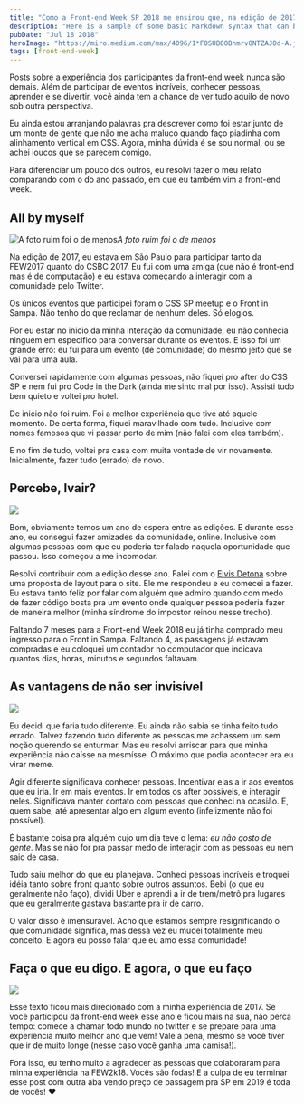 ```yaml
---
title: "Como a Front-end Week SP 2018 me ensinou que, na edição de 2017, eu fiz tudo errado"
description: "Here is a sample of some basic Markdown syntax that can be used when writing Markdown content in Astro."
pubDate: "Jul 18 2018"
heroImage: "https://miro.medium.com/max/4096/1*F0SUBO0Bhmrv8NTZAJOd-A.jpeg"
tags: [front-end-week]
---
```


Posts sobre a experiência dos participantes da front-end week nunca são demais. Além de participar de eventos incríveis, conhecer pessoas, aprender e se divertir, você ainda tem a chance de ver tudo aquilo de novo sob outra perspectiva.

Eu ainda estou arranjando palavras pra descrever como foi estar junto de um monte de gente que não me acha maluco quando faço piadinha com alinhamento vertical em CSS. Agora, minha dúvida é se sou normal, ou se achei loucos que se parecem comigo.

Para diferenciar um pouco dos outros, eu resolvi fazer o meu relato comparando com o do ano passado, em que eu também vim a front-end week.

## All by myself

![A foto ruim foi o de menos](https://cdn-images-1.medium.com/max/2000/1*S1E1OfzMbdzad14tEVfkAA.jpeg)_A foto ruim foi o de menos_

Na edição de 2017, eu estava em São Paulo para participar tanto da FEW2017 quanto do CSBC 2017. Eu fui com uma amiga (que não é front-end mas é de computação) e eu estava começando a interagir com a comunidade pelo Twitter.

Os únicos eventos que participei foram o CSS SP meetup e o Front in Sampa. Não tenho do que reclamar de nenhum deles. Só elogios.

Por eu estar no inicio da minha interação da comunidade, eu não conhecia ninguém em especifico para conversar durante os eventos. E isso foi um grande erro: eu fui para um evento (de comunidade) do mesmo jeito que se vai para uma aula.

Conversei rapidamente com algumas pessoas, não fiquei pro after do CSS SP e nem fui pro Code in the Dark (ainda me sinto mal por isso). Assisti tudo bem quieto e voltei pro hotel.

De inicio não foi ruim. Foi a melhor experiência que tive até aquele momento. De certa forma, fiquei maravilhado com tudo. Inclusive com nomes famosos que vi passar perto de mim (não falei com eles também).

E no fim de tudo, voltei pra casa com muita vontade de vir novamente. Inicialmente, fazer tudo (errado) de novo.

## Percebe, Ivair?

![](https://cdn-images-1.medium.com/max/2400/1*ThhB5IBRAGoCpRgmNDaguw.jpeg)

Bom, obviamente temos um ano de espera entre as edições. E durante esse ano, eu consegui fazer amizades da comunidade, online. Inclusive com algumas pessoas com que eu poderia ter falado naquela oportunidade que passou. Isso começou a me incomodar.

Resolvi contribuir com a edição desse ano. Falei com o [Elvis Detona](undefined) sobre uma proposta de layout para o site. Ele me respondeu e eu comecei a fazer. Eu estava tanto feliz por falar com alguém que admiro quando com medo de fazer código bosta pra um evento onde qualquer pessoa poderia fazer de maneira melhor (minha síndrome do impostor reinou nesse trecho).

Faltando 7 meses para a Front-end Week 2018 eu já tinha comprado meu ingresso para o Front in Sampa. Faltando 4, as passagens já estavam compradas e eu coloquei um contador no computador que indicava quantos dias, horas, minutos e segundos faltavam.

## As vantagens de não ser invisível

![](https://cdn-images-1.medium.com/max/2400/1*ZAbALTexV0EllcmdqClBEw.jpeg)

Eu decidi que faria tudo diferente. Eu ainda não sabia se tinha feito tudo errado. Talvez fazendo tudo diferente as pessoas me achassem um sem noção querendo se enturmar. Mas eu resolvi arriscar para que minha experiência não caísse na mesmísse. O máximo que podia acontecer era eu virar meme.

Agir diferente significava conhecer pessoas. Incentivar elas a ir aos eventos que eu iria. Ir em mais eventos. Ir em todos os after possiveis, e interagir neles. Significava manter contato com pessoas que conheci na ocasião. E, quem sabe, até apresentar algo em algum evento (infelizmente não foi possível).

É bastante coisa pra alguém cujo um dia teve o lema: _eu não gosto de gente_. Mas se não for pra passar medo de interagir com as pessoas eu nem saio de casa.

Tudo saiu melhor do que eu planejava. Conheci pessoas incríveis e troquei idéia tanto sobre front quanto sobre outros assuntos. Bebi (o que eu geralmente não faço), dividi Uber e aprendi a ir de trem/metrô pra lugares que eu geralmente gastava bastante pra ir de carro.

O valor disso é imensurável. Acho que estamos sempre resignificando o que comunidade significa, mas dessa vez eu mudei totalmente meu conceito. E agora eu posso falar que eu amo essa comunidade!

## Faça o que eu digo. E agora, o que eu faço

![](https://cdn-images-1.medium.com/max/2400/1*mdUgNuZDt2fBYcIWZO5Yug.jpeg)

Esse texto ficou mais direcionado com a minha experiência de 2017. Se você participou da front-end week esse ano e ficou mais na sua, não perca tempo: comece a chamar todo mundo no twitter e se prepare para uma experiência muito melhor ano que vem! Vale a pena, mesmo se você tiver que ir de muito longe (nesse caso você ganha uma camisa!).

Fora isso, eu tenho muito a agradecer as pessoas que colaboraram para minha experiência na FEW2k18. Vocês são fodas! E a culpa de eu terminar esse post com outra aba vendo preço de passagem pra SP em 2019 é toda de vocês! ❤
